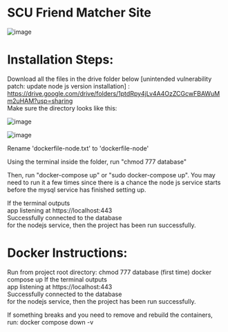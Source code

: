 # SCU Friend Matcher Site
![image](https://github.com/SSMYJAY/demo-repository/assets/89928533/df5c760f-6106-409a-b1fc-1079efaa2ade)

# Installation Steps:
Download all the files in the drive folder below [unintended vulnerability patch: update node js version installation] :  
https://drive.google.com/drive/folders/1ptdRpy4jLv4A4OzZCGcwFBAWuMm2uHAM?usp=sharing  
Make sure the directory looks like this:  

![image](https://github.com/SSMYJAY/demo-repository/assets/89928533/38123508-feb4-4cde-a80e-95939734e2ba)  

![image](https://github.com/SSMYJAY/demo-repository/assets/89928533/152cc722-1a7e-45b8-bdb8-2393c43fda8d)


Rename 'dockerfile-node.txt' to 'dockerfile-node'

Using the terminal inside the folder, run "chmod 777 database"

Then, run "docker-compose up" or "sudo docker-compose up". You may need to run it a few times since there is a chance the node js service starts before the mysql service has finished setting up. 

If the terminal outputs  
app listening at https://localhost:443  
Successfully connected to the database  
for the nodejs service, then the project has been run successfully.

# Docker Instructions:
Run from project root directory:
chmod 777 database (first time)
docker compose up
If the terminal outputs  
app listening at https://localhost:443  
Successfully connected to the database  
for the nodejs service, then the project has been run successfully.

If something breaks and you need to remove and rebuild the containers, run:
docker compose down -v
